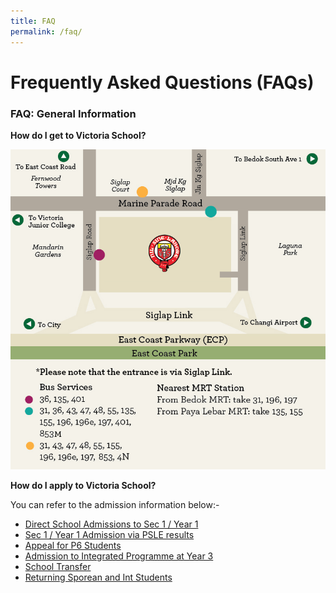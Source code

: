 ```yaml
---
title: FAQ
permalink: /faq/
---
```

# **Frequently Asked Questions (FAQs)**

### FAQ: General Information

**How do I get to Victoria School?**

![](/images/map-2112021.png)

**How do I apply to Victoria School?**

You can refer to the admission information below:-

* [Direct School Admissions to Sec 1 / Year 1](/admissions/direct-school-admissions-to-sec-1-year-1/)
* [Sec 1 / Year 1 Admission via PSLE results](/admissions/sec-1-year-1-admission-via-psle-results/)
* [Appeal for P6 Students](/admissions/sec-1-year-1-admission-via-psle-results/appeal-for-p6-students/)
* [Admission to Integrated Programme at Year 3](/admissions/admission-to-integrated-programme-at-year-3/)
* [School Transfer](/admissions/school-transfer/)
* [Returning Sporean and Int Students](/returning-sporean-and-int-students/)